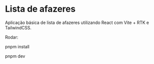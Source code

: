 # Lista de afazeres

Aplicação básica de lista de afazeres utilizando React com Vite + RTK e TailwindCSS.

Rodar:

pnpm install

pnpm dev
